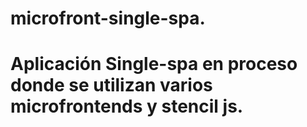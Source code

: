 # microfront-single-spa.
# Aplicación Single-spa en proceso donde se utilizan varios microfrontends y stencil js.
